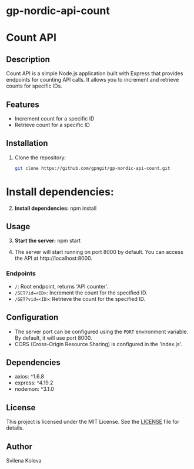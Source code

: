 # gp-nordic-api-count

# Count API

## Description
Count API is a simple Node.js application built with Express that provides endpoints for counting API calls. It allows you to increment and retrieve counts for specific IDs.

## Features
- Increment count for a specific ID
- Retrieve count for a specific ID

## Installation
1. Clone the repository:
   ```bash
   git clone https://github.com/gpngit/gp-nordic-api-count.git

# Install dependencies:
2. **Install dependencies:**
npm install

## Usage
3. **Start the server:**
npm start

4. The server will start running on port 8000 by default. You can access the API at http://localhost:8000.

### Endpoints
- `/`: Root endpoint, returns 'API counter'.
- `/SET?id=<ID>`: Increment the count for the specified ID.
- `/GET?vid=<ID>`: Retrieve the count for the specified ID.

## Configuration
- The server port can be configured using the `PORT` environment variable. By default, it will use port 8000.
- CORS (Cross-Origin Resource Sharing) is configured in the 'index.js'.

## Dependencies
- axios: ^1.6.8
- express: ^4.19.2
- nodemon: ^3.1.0

## License
This project is licensed under the MIT License. See the [LICENSE](LICENSE) file for details.

## Author
Svilena Koleva
